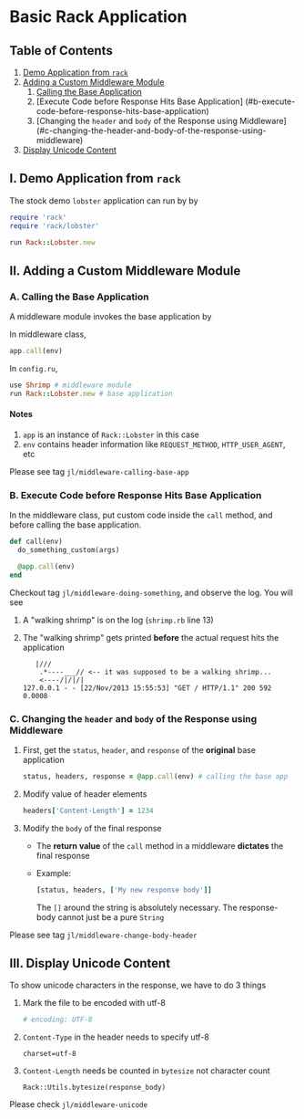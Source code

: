 # Basic Rack Application

## Table of Contents

1. [Demo Application from `rack`](#i-demo-application-from-rack)
2. [Adding a Custom Middleware Module](#ii-adding-a-custom-middleware-module)
    1. [Calling the Base Application](#a-calling-the-base-application)
    2. [Execute Code before Response Hits Base Application]
(#b-execute-code-before-response-hits-base-application)
    3. [Changing the `header` and `body` of the Response using Middleware]
(#c-changing-the-header-and-body-of-the-response-using-middleware)
3. [Display Unicode Content](#iii-display-unicode-content)

## I. Demo Application from `rack`

The stock demo `lobster` application can run by by

```ruby
require 'rack'
require 'rack/lobster'

run Rack::Lobster.new
```

## II. Adding a Custom Middleware Module

### A. Calling the Base Application

A middleware module invokes the base application by

In middleware class,

```ruby
app.call(env)
```

In `config.ru`,

```ruby
use Shrimp # middleware module
run Rack::Lobster.new # base application
```

#### Notes

1. `app` is an instance of `Rack::Lobster` in this case
2. `env` contains header information like `REQUEST_METHOD`, `HTTP_USER_AGENT`,
etc

Please see tag `jl/middleware-calling-base-app`

### B. Execute Code before Response Hits Base Application

In the middleware class, put custom code inside the `call` method, and before
calling the base application.

```ruby
def call(env)
  do_something_custom(args)

  @app.call(env)
end
```

Checkout tag `jl/middleware-doing-something`, and observe the log. You will see

1. A "walking shrimp" is on the log (`shrimp.rb` line 13)
2. The "walking shrimp" gets printed **before** the actual request hits the
application

    ```text
       |///
        .*----___// <-- it was supposed to be a walking shrimp...
        <----/|/|/|
    127.0.0.1 - - [22/Nov/2013 15:55:53] "GET / HTTP/1.1" 200 592 0.0008
    ```

### C. Changing the `header` and `body` of the Response using Middleware

1. First, get the `status`, `header`, and `response` of the **original** base
application

    ```ruby
    status, headers, response = @app.call(env) # calling the base app
    ```

2. Modify value of header elements

    ```ruby
    headers['Content-Length'] = 1234
    ```

3. Modify the `body` of the final response
    * The **return value** of the `call` method in a middleware **dictates** the
        final response
    * Example:

        ```ruby
        [status, headers, ['My new response body']]
        ```

        The `[]` around the string is absolutely necessary. The response-body
        cannot just be a pure `String`

Please see tag `jl/middleware-change-body-header`

## III. Display Unicode Content

To show unicode characters in the response, we have to do 3 things

1. Mark the file to be encoded with utf-8

    ```ruby
    # encoding: UTF-8
    ```

2. `Content-Type` in the header needs to specify utf-8

    ```
    charset=utf-8
    ```

3. `Content-Length` needs be counted in `bytesize` not character count

    ```
    Rack::Utils.bytesize(response_body)
    ```

Please check `jl/middleware-unicode`
